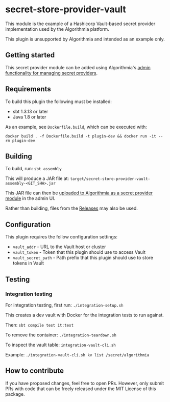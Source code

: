 secret-store-provider-vault
==============================

This module is the example of a Hashicorp Vault-based secret provider implementation used by the Algorithmia platform.

This plugin is unsupported by Algorithmia and intended as an example only.

## Getting started

This secret provider module can be added using Algorithmia's [admin functionality for managing secret providers](https://training.algorithmia.com/exploring-the-admin-panel/842511).

## Requirements

To build this plugin the following must be installed:
* sbt 1.3.13 or later
* Java 1.8 or later

As an example, see `Dockerfile.build`, which can be executed with:

`docker build . -f Dockerfile.build -t plugin-dev && docker run -it --rm plugin-dev`

## Building

To build, run:
`sbt assembly`

This will produce a JAR file at:
`target/secret-store-provider-vault-assembly-<GIT_SHA>.jar`

This JAR file can then be [uploaded to Algorithmia as a secret provider module](https://training.algorithmia.com/exploring-the-admin-panel/842511) in the admin UI.

Rather than building, files from the [Releases](https://github.com/algorithmiaio/secret-store-provider-vault/releases) may also be used.

## Configuration

This plugin requires the follow configuration settings:

* `vault_addr` - URL to the Vault host or cluster
* `vault_token` - Token that this plugin should use to access Vault
* `vault_secret_path` - Path prefix that this plugin should use to store tokens in Vault

## Testing

### Integration testing

For integration testing, first run:
`./integration-setup.sh`

This creates a dev vault with Docker for the integration tests to run against.

Then:
`sbt compile test it:test`

To remove the container:
`./integration-teardown.sh`

To inspect the vault table:
`integration-vault-cli.sh`

Example:
`./integration-vault-cli.sh kv list /secret/algorithmia`

## How to contribute

If you have proposed changes, feel free to open PRs. However, only submit PRs with
code that can be freely released under the MIT License of this package.
